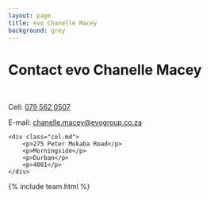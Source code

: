 ```yaml
---
layout: page
title: evo Chanelle Macey
background: grey
---
```

<div class="col-lg-12 text-center">
	<h1 class="section-heading text-uppercase">Contact evo Chanelle Macey</h1>
</div>

<br>

<div class="container contact-us">
  <div class="row">

  <div class="col-md">
		<!-- <p>Tel: <a href="tel:+27210232228"> 079 485 5355</a></p> -->
		<p>Cell: <a href="tel:+27795620507">079 562 0507</a></p>
		<p>E-mail: <a href="mailto:chanelle.macey@evogroup.co.za?subject=Mail from evo Website">chanelle.macey@evogroup.co.za</a></p>
    </div>

    <div class="col-md">
		<p>275 Peter Mokaba Road</p>
		<p>Morningside</p>
		<p>Durban</p>
		<p>4001</p>
    </div>
    
  </div>

</div>

{% include team.html %}


